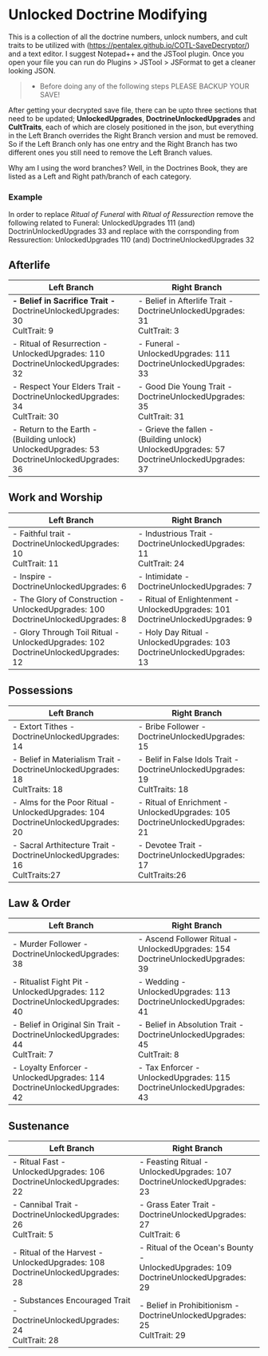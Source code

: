 # Unlocked Doctrine Modifying
This is a collection of all the doctrine numbers, unlock numbers, and cult traits to be utilized with (https://pentalex.github.io/COTL-SaveDecryptor/) and a text editor. I suggest Notepad++ and the JSTool plugin. Once you open your file you can run do Plugins > JSTool > JSFormat to get a cleaner looking JSON.
>* Before doing any of the following steps PLEASE BACKUP YOUR SAVE!

After getting your decrypted save file, there can be upto three sections that need to be updated; **UnlockedUpgrades**, **DoctrineUnlockedUpgrades** and **CultTraits**, each of which are closely positioned in the json, but everything in the Left Branch overrides the Right Branch version and must be removed. So if the Left Branch only has one entry and the Right Branch has two different ones you still need to remove the Left Branch values.

Why am I using the word branches? Well, in the Doctrines Book, they are listed as a Left and Right path/branch of each category.

### Example
In order to replace _Ritual of Funeral_ with _Ritual of Ressurection_ remove the following related to Funeral: UnlockedUpgrades 111 (and) DoctrinUnlockedUpgrades 33 and replace with the corrsponding from Ressurection: UnlockedUpgrades 110 (and) DoctrineUnlockedUpgrades 32


## Afterlife
|Left Branch|Right Branch|
|---|---|
| **- Belief in Sacrifice Trait -** <br> DoctrineUnlockedUpgrades: 30 <br> CultTrait: 9    |  - Belief in Afterlife Trait - <br> DoctrineUnlockedUpgrades: 31 <br> CultTrait: 3|
|  - Ritual of Resurrection -  <br> UnlockedUpgrades: 110 <br> DoctrineUnlockedUpgrades: 32|  - Funeral - <br> UnlockedUpgrades: 111 <br> DoctrineUnlockedUpgrades: 33|
| - Respect Your Elders Trait - <br> DoctrineUnlockedUpgrades: 34  <br> CultTrait: 30  | - Good Die Young Trait - <br> DoctrineUnlockedUpgrades: 35 <br> CultTrait: 31|
|  - Return to the Earth - <br> (Building unlock) UnlockedUpgrades: 53 <br> DoctrineUnlockedUpgrades: 36|  - Grieve the fallen - <br> (Building unlock) UnlockedUpgrades: 57 <br> DoctrineUnlockedUpgrades: 37|

## Work and Worship
|Left Branch|Right Branch|
|---|---|
| - Faithful trait - <br> DoctrineUnlockedUpgrades: 10 <br> CultTrait: 11 | - Industrious Trait - <br> DoctrineUnlockedUpgrades: 11  <br> CultTrait: 24|
|  - Inspire - <br> DoctrineUnlockedUpgrades: 6                   |  - Intimidate - <br> DoctrineUnlockedUpgrades: 7|
|  - The Glory of Construction - <br> UnlockedUpgrades: 100 <br> DoctrineUnlockedUpgrades: 8  |  - Ritual of Enlightenment - <br> UnlockedUpgrades: 101 <br> DoctrineUnlockedUpgrades: 9|
| - Glory Through Toil Ritual - <br> UnlockedUpgrades: 102 <br> DoctrineUnlockedUpgrades: 12 | - Holy Day Ritual - <br> UnlockedUpgrades: 103 <br> DoctrineUnlockedUpgrades: 13 |

## Possessions
|Left Branch|Right Branch|
|---|---|
| - Extort Tithes - <br> DoctrineUnlockedUpgrades: 14            | - Bribe Follower - <br> DoctrineUnlockedUpgrades: 15 |
| - Belief in Materialism Trait - <br> DoctrineUnlockedUpgrades: 18 <br> CultTraits: 18| - Belif in False Idols Trait - <br> DoctrineUnlockedUpgrades: 19 <br> CultTraits: 18|
| - Alms for the Poor Ritual - <br> UnlockedUpgrades: 104 <br> DoctrineUnlockedUpgrades: 20 | - Ritual of Enrichment - <br> UnlockedUpgrades: 105 <br> DoctrineUnlockedUpgrades: 21 |
| - Sacral Arthitecture Trait - <br> DoctrineUnlockedUpgrades: 16  <br> CultTraits:27| - Devotee Trait - <br> DoctrineUnlockedUpgrades: 17 <br> CultTraits:26|

## Law & Order
|Left Branch|Right Branch|
|---|---|
| - Murder Follower - <br> DoctrineUnlockedUpgrades: 38 | - Ascend Follower Ritual - <br> UnlockedUpgrades: 154 <br> DoctrineUnlockedUpgrades: 39 |
| - Ritualist Fight Pit - <br> UnlockedUpgrades: 112 <br> DoctrineUnlockedUpgrades: 40 | - Wedding - <br> UnlockedUpgrades: 113 <br> DoctrineUnlockedUpgrades: 41 |
| - Belief in Original Sin Trait - <br> DoctrineUnlockedUpgrades: 44 <br> CultTrait: 7| - Belief in Absolution Trait - <br> DoctrineUnlockedUpgrades: 45  <br> CultTrait: 8|
| - Loyalty Enforcer - <br> UnlockedUpgrades: 114 <br> DoctrineUnlockedUpgrades: 42 | - Tax Enforcer - <br> UnlockedUpgrades: 115 <br> DoctrineUnlockedUpgrades: 43 |

## Sustenance
|Left Branch|Right Branch|
|---|---|
| - Ritual Fast - <br> UnlockedUpgrades: 106 <br> DoctrineUnlockedUpgrades: 22 | - Feasting Ritual - <br> UnlockedUpgrades: 107 <br> DoctrineUnlockedUpgrades: 23 |
| - Cannibal Trait - <br> DoctrineUnlockedUpgrades: 26 <br> CultTrait: 5| - Grass Eater Trait - <br> DoctrineUnlockedUpgrades: 27  <br> CultTrait: 6|
| - Ritual of the Harvest - <br> UnlockedUpgrades: 108 <br> DoctrineUnlockedUpgrades: 28 | - Ritual of the Ocean's Bounty - <br> UnlockedUpgrades: 109 <br> DoctrineUnlockedUpgrades: 29|
| - Substances Encouraged Trait - <br> DoctrineUnlockedUpgrades: 24 <br> CultTrait: 28| - Belief in Prohibitionism - <br> DoctrineUnlockedUpgrades: 25  <br> CultTrait: 29|
